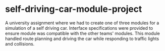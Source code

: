 # self-driving-car-module-project
A university assignment where we had to create one of three modules for a simulation of a self driving car. Interface specifications were provided to ensure module was compatible with the other teams' modules. This module handled route planning and driving the car while responding to traffic lights and collisions.
